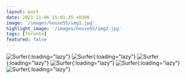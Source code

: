 ```yaml
---
layout: post
date: 2021-11-06 15:01:35 +0300
image: '/images/house55/img1.jpg'
highlight_image: '/images/house55/img2.jpg'
tags: [Toronto]
featured: false
---
```


![Surfer]({{site.baseurl}}/images/house55/img3.jpg){:loading="lazy"}
![Surfer]({{site.baseurl}}/images/house55/img4.jpg){:loading="lazy"}
![Surfer]({{site.baseurl}}/images/house55/img5.jpg){:loading="lazy"}
![Surfer]({{site.baseurl}}/images/house55/img6.jpg){:loading="lazy"}
![Surfer]({{site.baseurl}}/images/house55/img7.jpg){:loading="lazy"}
![Surfer]({{site.baseurl}}/images/house55/img8.jpg){:loading="lazy"} 